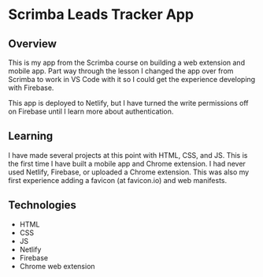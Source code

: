 # Scrimba Leads Tracker App

## Overview

This is my app from the Scrimba course on building a web extension and mobile app. Part way through the lesson I changed the app over from Scrimba to work in VS Code with it so I could get the experience developing with Firebase. 

This app is deployed to Netlify, but I have turned the write permissions off on Firebase until I learn more about authentication. 

## Learning 

I have made several projects at this point with HTML, CSS, and JS. This is the first time I have built a mobile app and Chrome extension. I had never used Netlify, Firebase, or uploaded a Chrome extension. This was also my first experience adding a favicon (at favicon.io) and web manifests.

## Technologies

- HTML
- CSS
- JS
- Netlify
- Firebase
- Chrome web extension